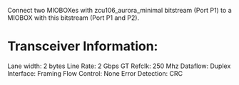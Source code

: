 Connect two MIOBOXes with zcu106_aurora_minimal bitstream (Port P1) to a MIOBOX with this bitstream (Port P1 and P2).


# Transceiver Information:
Lane width: 2 bytes
Line Rate: 2 Gbps
GT Refclk: 250 Mhz
Dataflow: Duplex
Interface: Framing
Flow Control: None
Error Detection: CRC
